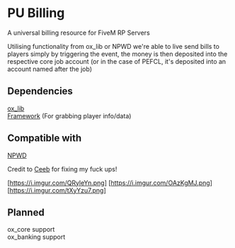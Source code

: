 # PU Billing
A universal billing resource for FiveM RP Servers

Utilising functionality from ox_lib or NPWD we're able to live send bills to players simply by triggering the event, the money is then deposited into the respective core job account (or in the case of PEFCL, it's deposited into an account named after the job)

## Dependencies
[ox_lib](https://github.com/overextended/ox_lib) <br>
[Framework](https://github.com/Qbox-project/qbx_core) (For grabbing player info/data) <br>

## Compatible with
[NPWD](https://github.com/project-error/npwd)

Credit to [Ceeb](https://github.com/CeebDev) for fixing my fuck ups!

[https://i.imgur.com/QRyleYn.png]
[https://i.imgur.com/OAzKgMJ.png]
[https://i.imgur.com/tXyYzu7.png]

## Planned
ox_core support <br>
ox_banking support
